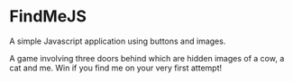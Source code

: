 # FindMeJS
A simple Javascript application using buttons and images.

A game involving three doors behind which are hidden images of a cow, a cat and me. Win if you find me on your very first attempt!
